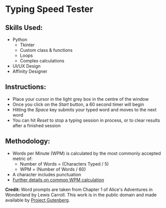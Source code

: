 # Typing Speed Tester

## Skills Used:

-   Python
    -   Tkinter
    -   Custom class & functions
    -   Loops
    -   Complex calculations
-   UI/UX Design
-   Affinity Designer

## Instructions:

-   Place your cursor in the light grey box in the centre of the window
-   Once you click on the _Start_ button, a 60 second timer will begin
-   Hitting the _Space_ key submits your typed word and moves to the next word
-   You can hit _Reset_ to stop a typing session in process, or to clear results after a finished session

## Methodology:

-   Words per Minute (WPM) is calculated by the most commonly accepted metric of:
    -   Number of Words = (Characters Typed / 5)
    -   WPM = (Number of Words / 60)
-   A character includes punctuation
-   [Further details on common WPM calculation](https://www.speedtypingonline.com/typing-equations)

**Credit:** Word prompts are taken from Chapter 1 of Alice's Adventures in Wonderland by Lewis Carroll. This work is in the public domain and made available by [Project Gutenberg](https://www.gutenberg.org/ebooks/11).
